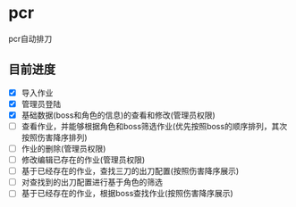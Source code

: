 # pcr
pcr自动排刀
## 目前进度
- [x]  导入作业
- [x]  管理员登陆
- [x]  基础数据(boss和角色的信息)的查看和修改(管理员权限)
- [ ]  查看作业，并能够根据角色和boss筛选作业(优先按照boss的顺序排列，其次按照伤害降序排列)
- [ ]  作业的删除(管理员权限)
- [ ]  修改编辑已存在的作业(管理员权限)
- [ ]  基于已经存在的作业，查找三刀的出刀配置(按照伤害降序展示)
- [ ]  对查找到的出刀配置进行基于角色的筛选
- [ ]  基于已经存在的作业，根据boss查找作业(按照伤害降序展示)
